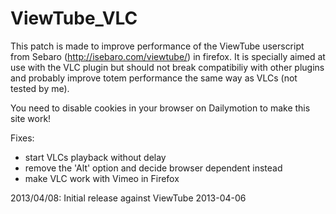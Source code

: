 ViewTube_VLC
============

This patch is made to improve performance of the ViewTube userscript from Sebaro 
(http://isebaro.com/viewtube/) in firefox.
It is specially aimed at use with the VLC plugin but should not break compatibiliy with other plugins
and probably improve totem performance the same way as VLCs (not tested by me).

You need to disable cookies in your browser on Dailymotion to make this site work!

Fixes:

- start VLCs playback without delay
- remove the 'Alt' option and decide browser dependent instead
- make VLC work with Vimeo in Firefox

2013/04/08: Initial release against ViewTube 2013-04-06

